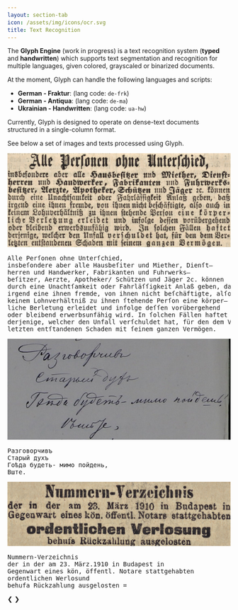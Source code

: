 ```yaml
---
layout: section-tab
icon: /assets/img/icons/ocr.svg
title: Text Recognition
---
```


The **Glyph Engine** (work in progress) is a text recognition system (**typed** and **handwritten**) which supports text segmentation and recognition for multiple languages, given colored, grayscaled or binarized documents. 

At the moment, Glyph can handle the following languages and scripts:
- **German - Fraktur**: (lang code: `de-frk`)
- **German - Antiqua**: (lang code: `de-ma`)
- **Ukrainian - Handwritten**: (lang code: `ua-hw`)

Currently, Glyph is designed to operate on dense-text documents structured in a single-column format.

See below a set of images and texts processed using Glyph.


<!-- Slideshow container -->
<div class="slideshow-container">
  <div class="slide fade">
    <img src="/assets/img/index_sections/text_recognition/frk-demo1.png">
    <pre class="slide-caption">Alle Perſonen ohne Unterſchied,
insbeſondere aber alle Hausbeſiter und Miether, Dienſt—
herren und Handwerker, Fabrikanten und Fuhrwerks—
beſitzer, Aerzte, Apotheker/ Schützen und Jäger 2c. können
durch eine Unachtſamkeit oder Fahrläſſigkeit Anlaß geben, daß
irgend eine ihnen fremde, von ihnen nicht beſchäftigte, alſo auch in
keinem Lohnverhältniß zu ihnen ſtehende Perſon eine körper—
liche Berletung erleidet und infolge deſſen vorübergehend
oder bleibend erwerbsunfähig wird. In ſolchen Fällen haftet
derjenige, welcher den Unfall verſchuldet hat, für den dem Ver—
letzten entſtandenen Schaden mit ſeinem ganzen Vermögen.</pre>
  </div>

  <div class="slide fade">
    <img src="/assets/img/index_sections/text_recognition/cy-demo1.png">
    <pre class="slide-caption">Разговорчивъ
Старый духъ
Гоѣда будеть- мимо пойдень,
Вште.</pre>
  </div>

  <div class="slide fade">
    <img src="/assets/img/index_sections/text_recognition/ma-demo1.png">
    <pre class="slide-caption">Nummern-Verzeichnis
der in der am 23. März.1910 in Budapest in
Gegenwart eines kön, öffentl. Notare stattgehabten
ordentlichen Werlosund
behufa Rückzahlung ausgelosten =</pre>
  </div>

  <a class="prev" onclick="plusSlides(-1)">&#10094;</a>
  <a class="next" onclick="plusSlides(1)">&#10095;</a>
</div>
